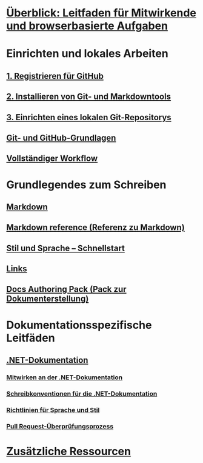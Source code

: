 # [Überblick: Leitfaden für Mitwirkende und browserbasierte Aufgaben](index.md)
# Einrichten und lokales Arbeiten
## [1. Registrieren für GitHub](get-started-setup-github.md)
## [2. Installieren von Git- und Markdowntools](get-started-setup-tools.md)
## [3. Einrichten eines lokalen Git-Repositorys](get-started-setup-local.md)
## [Git- und GitHub-Grundlagen](git-github-fundamentals.md)
## [Vollständiger Workflow](how-to-write-workflows-major.md)
# Grundlegendes zum Schreiben
## [Markdown](how-to-write-use-markdown.md)
## [Markdown reference (Referenz zu Markdown)](markdown-reference.md)
## [Stil und Sprache – Schnellstart](style-quick-start.md)
## [Links](how-to-write-links.md)
## [Docs Authoring Pack (Pack zur Dokumenterstellung)](how-to-write-docs-auth-pack.md)
# Dokumentationsspezifische Leitfäden
## [.NET-Dokumentation](dotnet-contribute.md)
### [Mitwirken an der .NET-Dokumentation](dotnet-contribute-process.md)
### [Schreibkonventionen für die .NET-Dokumentation](dotnet-style-guide.md)
### [Richtlinien für Sprache und Stil](dotnet-voice-tone.md)
### [Pull Request-Überprüfungsprozess](dotnet-pr-review.md)
# [Zusätzliche Ressourcen](additional-resources.md)

<!--
## Creating new content

   <!--
     This page introduces the process to work locally on
     your own machine, following github flow.

     Content will be taken from the last two sections of
     how-to-contribute.md (writing new samples, and creating new content)
     and the how-to-write-workflows-major.md)
### Setup and clone source

   <!--
      This page will guide folks through the setup process
      through cloning the repo.

      It will have condensed versions of get-started-setup-github,
      get-started-setup-tools, and get-started-setup-local.
      
### Git and GitHub essentials

   <!--
      Explain the basics of Git and GitHub, and the GitHub flow
      process.

      Much, or all of this will be from full-workflow, and git-github-fundamentals

      The full list of repos probably doesn't belong here.
### Contribute new topics
   <!--
     Primarily new content, but will include the content from the
     how-to-write-use-markdown, style-quick-start and how-to-write-links

     Process content will also be taken from how-to-contribute.
#### Content types
#### Markdown resources
#### Tone, voice, and style

### Contribute new samples

   <!--
     Primarily new content, with some taken from how-to-contribute.

     This will also point to repo-specific guidance for samples.

     We have an important decision to make here: This contributing guide
     can contain the union of all code style rules for all different languages
     and frameworks, or it can contain the intersection (code samples must
     compile and run).

     I'm in favor of the former: Everyone writing Python should follow the Python
     guidance; everyone writing C# should follow the C# rules. Those should be
     consistent regardless of project team.

## List of documentation repositories -->

   <!--
     This will take the list of repos from git-github-fundamentals
     for the public repositories.

     Open question: How to keep this up to date?
   -->
